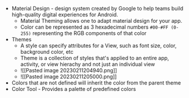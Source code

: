 - Material Design - design system created by Google to help teams build high-quality digital experiences for Android.
	- Material Theming allows one to adapt material design for your app. 
	- Color can be represented as 3 hexadecimal numbers `#00-#FF (0-255)` representing the RGB components of that color
- Themes
	- A style can specify attributes for a View, such as font size, color, background color, etc
	- Theme is a collection of styles that's applied to an entire app, activity, or view hierachy and not just an individual view
	- ![[Pasted image 20230211204940.png]]
	- ![[Pasted image 20230211205000.png]]
- Colors that are not defined will inherit the color from the parent theme
- Color Tool - Provides a palette of predefined colors